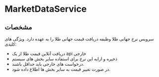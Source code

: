  # MarketDataService

## مشخصات

سرویس نرخ جهانی طلا وظیفه دریافت قیمت جهانی طلا را به عهده دارد.
ویژگی های کلیدی:
- دریافت آنلاین قیمت طلا از یک api خارجی
- ذخیره و ارایه این نرخ برای استفاده سایر بخش های سیستم
- درخواست های خارجی باید حداقل باشند.
- در صورت تغییر قیمت به سایر بخش ها اطلاع داده شود.
